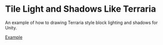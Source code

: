 # Tile Light and Shadows Like Terraria
 An example of how to drawing Terraria style block lighting and shadows for Unity.

[Example](https://i.imgur.com/UVXPeVZ.png)
